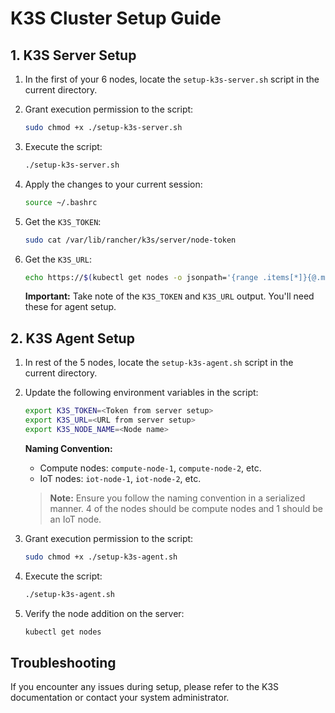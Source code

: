 # K3S Cluster Setup Guide

## 1. K3S Server Setup

1. In the first of your 6 nodes, locate the `setup-k3s-server.sh` script in the current directory.

2. Grant execution permission to the script:
   ```bash
   sudo chmod +x ./setup-k3s-server.sh
   ```

3. Execute the script:
   ```bash
   ./setup-k3s-server.sh
   ```
   
4. Apply the changes to your current session:
   ```bash
   source ~/.bashrc
   ```
   
5. Get the `K3S_TOKEN`:
   ```bash
   sudo cat /var/lib/rancher/k3s/server/node-token
   ```
6. Get the `K3S_URL`:
   ```bash
   echo https://$(kubectl get nodes -o jsonpath='{range .items[*]}{@.metadata.name}{"\t"}{@.status.addresses[?(@.type=="InternalIP")].address}{"\n"}{end}' | grep "client-console" | awk '{print $2}'):6443
   ```
   **Important:** Take note of the `K3S_TOKEN` and `K3S_URL` output. You'll need these for agent setup.

## 2. K3S Agent Setup

1. In rest of the 5 nodes, locate the `setup-k3s-agent.sh` script in the current directory.
2. Update the following environment variables in the script:

   ```bash
   export K3S_TOKEN=<Token from server setup>
   export K3S_URL=<URL from server setup>
   export K3S_NODE_NAME=<Node name>
   ```

   **Naming Convention:**
    - Compute nodes: `compute-node-1`, `compute-node-2`, etc.
    - IoT nodes: `iot-node-1`, `iot-node-2`, etc.

   > **Note:** Ensure you follow the naming convention in a serialized manner. 4 of the nodes should be compute nodes and 1 should be an IoT node.

3. Grant execution permission to the script:
   ```bash
   sudo chmod +x ./setup-k3s-agent.sh
   ```

4. Execute the script:
   ```bash
   ./setup-k3s-agent.sh
   ```

5. Verify the node addition on the server:
   ```bash
   kubectl get nodes
   ```

## Troubleshooting

If you encounter any issues during setup, please refer to the K3S documentation or contact your system administrator.
